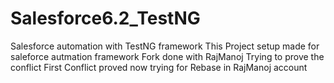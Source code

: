 # Salesforce6.2_TestNG
Salesforce automation with TestNG framework
This Project setup made for saleforce autmation framework
Fork done with RajManoj
Trying to prove the conflict
First Conflict proved now trying for Rebase in RajManoj account
